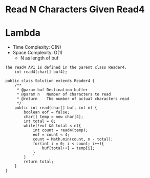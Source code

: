 # Read N Characters Given Read4

# Lambda

- Time Complexity: O(N)
- Space Complexity: O(1)
  - N as length of buf

```
The read4 API is defined in the parent class Reader4.
    int read4(char[] buf4);

public class Solution extends Reader4 {
    /**
     * @param buf Destination buffer
     * @param n   Number of characters to read
     * @return    The number of actual characters read
     */
    public int read(char[] buf, int n) {
        boolean eof = false;
        char[] temp = new char[4];
        int total = 0;
        while(!eof && total < n){
            int count = read4(temp);
            eof = count < 4;
            count = Math.min(count, n - total);
            for(int i = 0; i < count; i++){
                buf[total++] = temp[i];
            }
        }
        return total;
    }
}
```
